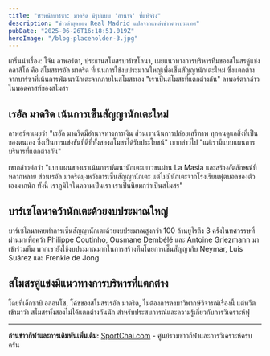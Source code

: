 ```yaml
---
title: "หัวหน้าบาร์ซา: มาดริด มีรูปแบบ 'อำนาจ' ที่แท้จริง"
description: "ข่าวล่าสุดของ Real Madrid แปลจากแหล่งข่าวต่างประเทศ"
pubDate: "2025-06-26T16:18:51.019Z"
heroImage: "/blog-placeholder-3.jpg"
---
```


เกริ่นนำเรื่อง: โจัน ลาพอร์ตา, ประธานสโมสรบาร์เซโลนา, เผยแนวทางการบริหารทีมของสโมสรคู่แข่งคลาสึโก้ คือ สโมสรเรอัล มาดริด ที่เน้นการใช้งบประมาณใหญ่เพื่อเซ็นสัญญานักเตะใหม่ ซึ่งแตกต่างจากบาร์ซาที่เน้นการพัฒนานักเตะจากภายในสโมสรเอง "เราเป็นสโมสรที่แตกต่างกัน" ลาพอร์ตากล่าวในพอดคาสท์ของสโมสร

## เรอัล มาดริด เน้นการเซ็นสัญญานักเตะใหม่
ลาพอร์ตาเผยว่า "เรอัล มาดริดมีอำนาจทางการเงิน ส่วนเราเน้นการปล่อยเสรีภาพ ทุกคนดูแลสิ่งที่เป็นของตนเอง ซึ่งเป็นการแข่งขันที่ดีที่ทั้งสองสโมสรได้รับประโยชน์" เขากล่าวไป "แต่เรามีแบบแผนการบริหารที่แตกต่างกัน"

เขากล่าวต่อว่า "แบบแผนของเราเน้นการพัฒนานักเตะเยาวชนผ่าน La Masia และสร้างอัตลักษณ์ที่หลากหลาย ส่วนเรอัล มาดริดมุ่งหวังการเซ็นสัญญานักเตะ แต่ไม่มีนักเตะจากโรงเรียนฟุตบอลของตัวเองมากนัก ทั้งนี้ เราภูมิใจในความเป็นเรา เราเป็นนิยมกว่าเป็นสโมสร"

## บาร์เซโลนาคว้านักเตะด้วยงบประมาณใหญ่
บาร์เซโลนาเคยทำการเซ็นสัญญานักเตะด้วยงบประมาณสูงกว่า 100 ล้านยูโรถึง 3 ครั้งในทศวรรษที่ผ่านมาเพื่อคว้า Philippe Coutinho, Ousmane Dembélé และ Antoine Griezmann มาเข้าร่วมทีม พวกเขายังใช้งบประมาณมากในการสร้างทีมโดยการเซ็นสัญญากับ Neymar, Luis Suárez และ Frenkie de Jong

## สโมสรคู่แข่งมีแนวทางการบริหารที่แตกต่าง
โดยที่เอ็กซาบิ อลอนโซ, โค้ชของสโมสรเรอัล มาดริด, ไม่ต้องการลงมาวิพากษ์วิจารณ์เรื่องนี้ แต่ทวีตเข้ามาว่า สโมสรทั้งสองไม่ได้แตกต่างกันนัก สำหรับประสบการณ์และความรู้เกี่ยวกับการวิเคราะห์ฟุ

---

**อ่านข่าวกีฬาและการเดิมพันเพิ่มเติม:** [SportChai.com](https://sportchai.com) - ศูนย์รวมข่าวกีฬาและการวิเคราะห์ครบครัน